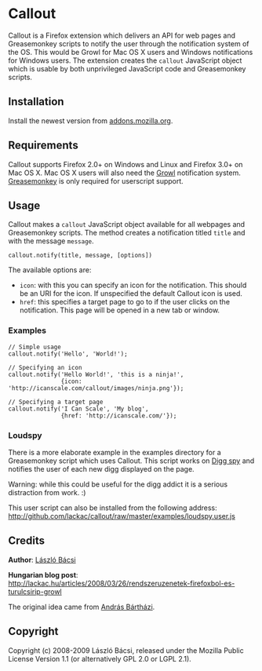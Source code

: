 # Callout

Callout is a Firefox extension which delivers an API for web pages and Greasemonkey scripts to notify the user through the notification system of the OS. This would be Growl for Mac OS X users and Windows notifications for Windows users. The extension creates the `callout` JavaScript object which is usable by both unprivileged JavaScript code and Greasemonkey scripts.

## Installation

Install the newest version from [addons.mozilla.org](https://addons.mozilla.org/en-US/firefox/addon/7458/).

## Requirements

Callout supports Firefox 2.0+ on Windows and Linux and Firefox 3.0+ on Mac OS X. Mac OS X users will also need the [Growl](http://growl.info/) notification system. [Greasemonkey](https://addons.mozilla.org/en-US/firefox/addon/748/) is only required for userscript support.

## Usage

Callout makes a `callout` JavaScript object available for all webpages and Greasemonkey scripts. The method creates a notification titled `title` and with the message `message`.

    callout.notify(title, message, [options])

The available options are:

* `icon`: with this you can specify an icon for the notification. This should be an URI for the icon. If unspecified the default Callout icon is used.
* `href`: this specifies a target page to go to if the user clicks on the notification. This page will be opened in a new tab or window.

### Examples

    // Simple usage
    callout.notify('Hello', 'World!');

    // Specifying an icon
    callout.notify('Hello World!', 'this is a ninja!',
                   {icon: 'http://icanscale.com/callout/images/ninja.png'});

    // Specifying a target page
    callout.notify('I Can Scale', 'My blog',
                   {href: 'http://icanscale.com/'});

### Loudspy

There is a more elaborate example in the examples directory for a Greasemonkey script which uses Callout. This script works on [Digg spy](http://digg.com/spy) and notifies the user of each new digg displayed on the page.

Warning: while this could be useful for the digg addict it is a serious distraction from work. :)

This user script can also be installed from the following address:
http://github.com/lackac/callout/raw/master/examples/loudspy.user.js

## Credits

**Author**: [László Bácsi](http://icanscale.com/)

**Hungarian blog post**: http://lackac.hu/articles/2008/03/26/rendszeruzenetek-firefoxbol-es-turulcsirip-growl

The original idea came from [András Bártházi](http://barthazi.hu/).

## Copyright

Copyright (c) 2008-2009 László Bácsi, released under the Mozilla Public License Version 1.1 (or alternatively GPL 2.0 or LGPL 2.1).
